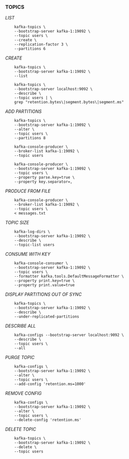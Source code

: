 ### TOPICS

*LIST*

        kafka-topics \
        --bootstrap-server kafka-1:19092 \
        --topic users \
        --create \
        --replication-factor 3 \
        --partitions 6

*CREATE*

        kafka-topics \
        --bootstrap-server kafka-1:19092 \
        --list

        kafka-topics \
        --bootstrap-server localhost:9092 \
        --describe \
        --topic users | \
        grep "retention.bytes\|segment.bytes\|segment.ms"

*ADD PARTITIONS*

        kafka-topics \
        --bootstrap-server kafka-1:19092 \
        --alter \
        --topic users \
        --partitions 8

        kafka-console-producer \
        --broker-list kafka-1:19092 \
        --topic users

        kafka-console-producer \
        --bootstrap-server kafka-1:19092 \
        --topic users \
        --property parse.key=true \
        --property key.separator=,


*PRODUCE FROM FILE*

        kafka-console-producer \
        --broker-list kafka-1:19092 \
        --topic users \
        < messages.txt

*TOPIC SIZE* 

        kafka-log-dirs \
        --bootstrap-server kafka-1:19092 \
        --describe \
        --topic-list users

*CONSUME WITH KEY*

        kafka-console-consumer \
        --bootstrap-server kafka-1:19092 \
        --topic users \
        --formatter kafka.tools.DefaultMessageFormatter \
        --property print.key=true \
        --property print.value=true

*DISPLAY PARTITIONS OUT OF SYNC*

        kafka-topics \
        --bootstrap-server kafka-1:19092 \
        --describe \
        --under-replicated-partitions

*DESCRIBE ALL*

        kafka-configs --bootstrap-server localhost:9092 \                                                       
        --describe \
        --topic users \
        --all

*PURGE TOPIC*

        kafka-configs \
        --bootstrap-server kafka-1:19092 \
        --alter \
        --topic users \
        --add-config 'retention.ms=1000'

*REMOVE CONFIG*

        kafka-configs \
        --bootstrap-server kafka-1:19092 \
        --alter \
        --topic users \
        --delete-config 'retention.ms'

*DELETE TOPIC*

        kafka-topics \
        --bootstrap-server kafka-1:19092 \
        --delete \
        --topic users












